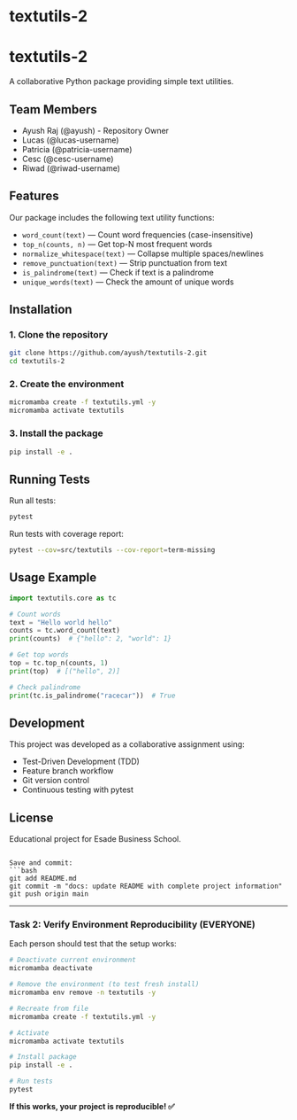 # textutils-2
# textutils-2

A collaborative Python package providing simple text utilities.

## Team Members
- Ayush Raj (@ayush) - Repository Owner
- Lucas (@lucas-username)
- Patricia (@patricia-username)
- Cesc (@cesc-username)
- Riwad (@riwad-username)

## Features 

Our package includes the following text utility functions:

- `word_count(text)` — Count word frequencies (case-insensitive)
- `top_n(counts, n)` — Get top-N most frequent words
- `normalize_whitespace(text)` — Collapse multiple spaces/newlines
- `remove_punctuation(text)` — Strip punctuation from text
- `is_palindrome(text)` — Check if text is a palindrome
- `unique_words(text)` — Check the amount of unique words

## Installation

### 1. Clone the repository
```bash
git clone https://github.com/ayush/textutils-2.git
cd textutils-2
```

### 2. Create the environment
```bash
micromamba create -f textutils.yml -y
micromamba activate textutils
```

### 3. Install the package
```bash
pip install -e .
```

## Running Tests

Run all tests:
```bash
pytest
```

Run tests with coverage report:
```bash
pytest --cov=src/textutils --cov-report=term-missing
```

## Usage Example

```python
import textutils.core as tc

# Count words
text = "Hello world hello"
counts = tc.word_count(text)
print(counts)  # {"hello": 2, "world": 1}

# Get top words
top = tc.top_n(counts, 1)
print(top)  # [("hello", 2)]

# Check palindrome
print(tc.is_palindrome("racecar"))  # True
```

## Development

This project was developed as a collaborative assignment using:
- Test-Driven Development (TDD)
- Feature branch workflow
- Git version control
- Continuous testing with pytest

## License

Educational project for Esade Business School.
```

Save and commit:
```bash
git add README.md
git commit -m "docs: update README with complete project information"
git push origin main
```

---

### Task 2: Verify Environment Reproducibility (EVERYONE)

Each person should test that the setup works:

```bash
# Deactivate current environment
micromamba deactivate

# Remove the environment (to test fresh install)
micromamba env remove -n textutils -y

# Recreate from file
micromamba create -f textutils.yml -y

# Activate
micromamba activate textutils

# Install package
pip install -e .

# Run tests
pytest
```

**If this works, your project is reproducible! ✅**